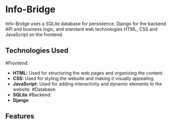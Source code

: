 # Info-Bridge

Info-Bridge uses a SQLite database for persistence, Django for the backend API and business logic, and standard web technologies HTML, CSS and JavaScript on the frontend.

## Technologies Used
#Frontend:
- **HTML:** Used for structuring the web pages and organizing the content.
- **CSS:** Used for styling the website and making it visually appealing.
- **JavaScript:** Used for adding interactivity and dynamic elements to the website.
#Database:
- **SQLite**
#Backend:
- **Django**

## Features
